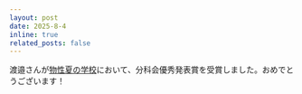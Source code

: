 ```yaml
---
layout: post
date: 2025-8-4
inline: true
related_posts: false
---
```

渡邉さんが[物性夏の学校](https://cmpss.jp/)において、分科会優秀発表賞を受賞しました。おめでとうございます！

